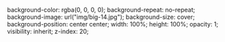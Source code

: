background-color: rgba(0, 0, 0, 0); background-repeat: no-repeat; background-image: url(&quot;img/big-14.jpg&quot;); background-size: cover; background-position: center center; width: 100%; height: 100%; opacity: 1; visibility: inherit; z-index: 20;